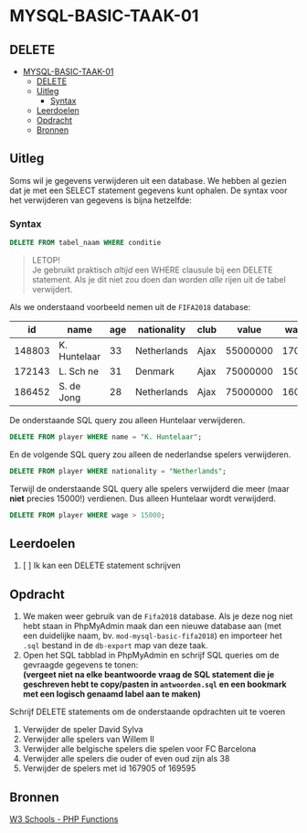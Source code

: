# MYSQL-BASIC-TAAK-01

## DELETE

- [MYSQL-BASIC-TAAK-01](#mysql-basic-taak-01)
  - [DELETE](#delete)
  - [Uitleg](#uitleg)
    - [Syntax](#syntax)
  - [Leerdoelen](#leerdoelen)
  - [Opdracht](#opdracht)
  - [Bronnen](#bronnen)

## Uitleg

Soms wil je gegevens verwijderen uit een database. We hebben al gezien dat je met een SELECT statement gegevens kunt ophalen. De syntax voor het verwijderen van gegevens is bijna hetzelfde:

### Syntax
```SQL
DELETE FROM tabel_naam WHERE conditie 
```
> LETOP!  
> Je gebruikt praktisch *altijd* een WHERE clausule bij een DELETE statement. Als je dit niet zou doen dan worden *alle* rijen uit de tabel verwijdert.

Als we onderstaand voorbeeld nemen uit de `FIFA2018` database:

id | name | age | nationality | club | value | wage
--- | --- | --- | --- | --- | --- | ---
| 148803| K. Huntelaar| 33| Netherlands| Ajax| 55000000| 17000
| 172143| L. Sch ne| 31| Denmark| Ajax| 75000000| 15000
| 186452| S. de Jong| 28| Netherlands| Ajax| 75000000| 16000

De onderstaande SQL query zou alleen Huntelaar verwijderen.
```SQL
DELETE FROM player WHERE name = "K. Huntelaar";
```
En de volgende SQL query zou alleen de nederlandse spelers verwijderen.
```SQL
DELETE FROM player WHERE nationality = "Netherlands";
```
Terwijl de onderstaande SQL query alle spelers verwijderd die meer (maar **niet** precies 15000!) verdienen. Dus alleen Huntelaar wordt verwijderd.
```SQL
DELETE FROM player WHERE wage > 15000;
```



## Leerdoelen

1. [ ] Ik kan een DELETE statement schrijven

## Opdracht

1. We maken weer gebruik van de `Fifa2018` database. Als je deze nog niet hebt staan in PhpMyAdmin maak dan een nieuwe database aan (met een duidelijke naam, bv. `mod-mysql-basic-fifa2018`) en importeer het `.sql` bestand in de `db-export` map van deze taak.
2. Open het SQL tabblad in PhpMyAdmin en schrijf SQL queries om de gevraagde gegevens te tonen:  
   **(vergeet niet na elke beantwoorde vraag de SQL statement die je geschreven hebt te copy/pasten in `antwoorden.sql` en een bookmark met een logisch genaamd label aan te maken)**

Schrijf DELETE statements om de onderstaande opdrachten uit te voeren

1. Verwijder de speler David Sylva
2. Verwijder alle spelers van Willem II
3. Verwijder alle belgische spelers die spelen voor FC Barcelona
4. Verwijder alle spelers die ouder of even oud zijn als 38
5. Verwijder de spelers met id 167905 of 169595

## Bronnen

[W3 Schools - PHP Functions](https://www.w3schools.com/php/php_functions.asp)  

